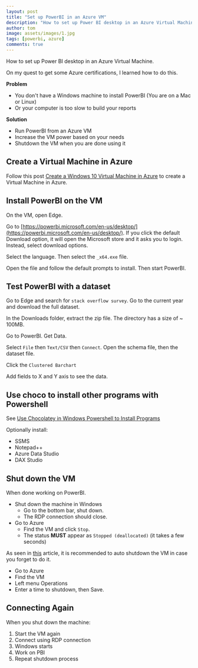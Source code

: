 ```yaml
---
layout: post
title: "Set up PowerBI in an Azure VM"
description: "How to set up Power BI desktop in an Azure Virtual Machine."
author: tom
image: assets/images/1.jpg
tags: [powerbi, azure]
comments: true
---
```


How to set up Power BI desktop in an Azure Virtual Machine.

On my quest to get some Azure certifications, I learned how to do this.

**Problem**

* You don't have a Windows machine to install PowerBI (You are on a Mac or Linux)
* Or your computer is too slow to build your reports

**Solution**

* Run PowerBI from an Azure VM
* Increase the VM power based on your needs
* Shutdown the VM when you are done using it
 
## Create a Virtual Machine in Azure

Follow this post [Create a Windows 10 Virtual Machine in Azure](../create-windows10-vm-azure/) to create a Virtual Machine in Azure.

## Install PowerBI on the VM

On the VM, open Edge.

Go to [https://powerbi.microsoft.com/en-us/desktop/](https://powerbi.microsoft.com/en-us/desktop/). If you click the default Download option, it will open the Microsoft store and it asks you to login. Instead, select download options. 

Select the language. Then select the `_x64.exe` file.

Open the file and follow the default prompts to install. Then start PowerBI.

## Test PowerBI with a dataset

Go to Edge and search for `stack overflow survey`. Go to the current year and download the full dataset.

In the Downloads folder, extract the zip file. The directory has a size of ~ 100MB.

Go to PowerBI. Get Data.

Select `File` then `Text/CSV` then `Connect`. Open the schema file, then the dataset file.

Click the `Clustered Barchart`

Add fields to X and Y axis to see the data.

## Use choco to install other programs with Powershell

See [Use Chocolatey in Windows Powershell to Install Programs](../chocolatey-windows-powershell-install-programs/)

Optionally install:

* SSMS
* Notepad++
* Azure Data Studio
* DAX Studio

## Shut down the VM

When done working on PowerBI.

* Shut down the machine in Windows
  * Go to the bottom bar, shut down.
  * The RDP connection should close.
* Go to Azure
  * Find the VM and click `Stop`.
  * The status **MUST** appear as `Stopped (deallocated)` (it takes a few seconds)

As seen in [this](https://build5nines.com/properly-shutdown-azure-vm-to-save-money/) article, it is recommended to auto shutdown the VM in case you forget to do it.

* Go to Azure
* Find the VM
* Left menu Operations
* Enter a time to shutdown, then Save.

## Connecting Again

When you shut down the machine:

1. Start the VM again
2. Connect using RDP connection
3. Windows starts
4. Work on PBI
5. Repeat shutdown process